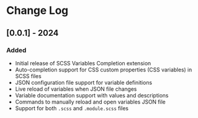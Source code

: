 # Change Log

## [0.0.1] - 2024

### Added

- Initial release of SCSS Variables Completion extension
- Auto-completion support for CSS custom properties (CSS variables) in SCSS files
- JSON configuration file support for variable definitions
- Live reload of variables when JSON file changes
- Variable documentation support with values and descriptions
- Commands to manually reload and open variables JSON file
- Support for both `.scss` and `.module.scss` files
